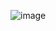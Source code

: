 ![image](https://user-images.githubusercontent.com/89542446/184461585-bd0e6da1-51ff-4a0f-a36e-abd8117a8e27.png)
